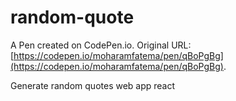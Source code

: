 # random-quote

A Pen created on CodePen.io. Original URL: [https://codepen.io/moharamfatema/pen/qBoPgBg](https://codepen.io/moharamfatema/pen/qBoPgBg).

Generate random quotes web app react